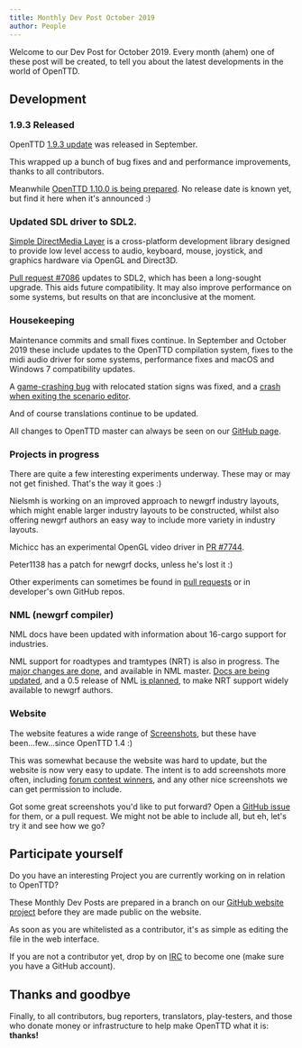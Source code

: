 ```yaml
---
title: Monthly Dev Post October 2019
author: People
---
```


Welcome to our Dev Post for October 2019.
Every month (ahem) one of these post will be created, to tell you about the latest developments in the world of OpenTTD.

<!-- more -->

## Development

### 1.9.3 Released

OpenTTD [1.9.3 update](https://www.openttd.org/news/2019/09/16/openttd-1-9-3.html) was released in September.

This wrapped up a bunch of bug fixes and and performance improvements, thanks to all contributors.

Meanwhile [OpenTTD 1.10.0 is being prepared](https://github.com/OpenTTD/OpenTTD/pull/7726).  No release date is known yet, but find it here when it's announced :)

### Updated SDL driver to SDL2.

[Simple DirectMedia Layer](http://www.libsdl.org) is a cross-platform development library designed to provide low level access to audio, keyboard, mouse, joystick, and graphics hardware via OpenGL and Direct3D.

[Pull request #7086](https://github.com/OpenTTD/OpenTTD/pull/7086) updates to SDL2, which has been a long-sought upgrade.  This aids future compatibility.  It may also improve performance on some systems, but results on that are inconclusive at the moment.

### Housekeeping

Maintenance commits and small fixes continue.  In September and October 2019 these include updates to the OpenTTD compilation system, fixes to the midi audio driver for some systems, performance fixes and macOS and Windows 7 compatibility updates.

A [game-crashing bug](https://github.com/OpenTTD/OpenTTD/pull/7755) with relocated station signs was fixed, and a [crash when exiting the scenario editor](https://github.com/OpenTTD/OpenTTD/commit/1e5029563cb68e53e41299a5d92e317566d7ba66).

And of course translations continue to be updated.

All changes to OpenTTD master can always be seen on our [GitHub page](https://github.com/OpenTTD/OpenTTD).

### Projects in progress

There are quite a few interesting experiments underway.  These may or may not get finished.  That's the way it goes :)

Nielsmh is working on an improved approach to newgrf industry layouts, which might enable larger industry layouts to be constructed, whilst also offering newgrf authors an easy way to include more variety in industry layouts.

Michicc has an experimental OpenGL video driver in [PR #7744](https://github.com/OpenTTD/OpenTTD/pull/7744).

Peter1138 has a patch for newgrf docks, unless he's lost it :)

Other experiments can sometimes be found in [pull requests](https://github.com/OpenTTD/OpenTTD/pulls) or in developer's own GitHub repos.

### NML (newgrf compiler)

NML docs have been updated with information about 16-cargo support for industries.

NML support for roadtypes and tramtypes (NRT) is also in progress.  The [major changes are done](https://github.com/OpenTTD/nml/commit/62cab41d4a1f84c4b96cf3e5b1fe2439532ba891), and available in NML master.  [Docs are being updated](https://github.com/OpenTTD/nml/issues/46), and a 0.5 release of NML [is planned](https://github.com/OpenTTD/nml/issues/43), to make NRT support widely available to newgrf authors.

### Website

The website features a wide range of [Screenshots](https://www.openttd.org/screenshots.html), but these have been...few...since OpenTTD 1.4 :)

This was somewhat because the website was hard to update, but the website is now very easy to update.  The intent is to add screenshots more often, including [forum contest winners](https://www.openttd.org/screenshots.html), and any other nice screenshots we can get permission to include.

Got some great screenshots you'd like to put forward?  Open a [GitHub issue](https://github.com/OpenTTD/website/issues) for them, or a pull request.  We might not be able to include all, but eh, let's try it and see how we go?

## Participate yourself

Do you have an interesting Project you are currently working on in relation to OpenTTD?

These Monthly Dev Posts are prepared in a branch on our [GitHub website project](https://github.com/OpenTTD/website/pulls) before they are made public on the website.

As soon as you are whitelisted as a contributor, it's as simple as editing the file in the web interface.

If you are not a contributor yet, drop by on [IRC](https://www.openttd.org/contact.html) to become one (make sure you have a GitHub account).

## Thanks and goodbye

Finally, to all contributors, bug reporters, translators, play-testers, and those who donate money or infrastructure to help make OpenTTD what it is: **thanks!**
